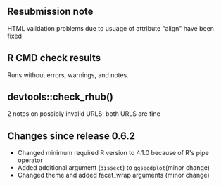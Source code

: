 ## Resubmission note

HTML validation problems due to usuage of attribute "align" have been fixed

## R CMD check results

Runs without errors, warnings, and notes.

## devtools::check_rhub()

2 notes on possibly invalid URLS: both URLS are fine


## Changes since release 0.6.2

- Changed minimum required R version to 4.1.0 because of R's pipe operator
- Added additional argument (`dissect`) to `ggseqdplot`(minor change)
- Changed theme and added facet_wrap arguments (minor change)
